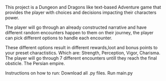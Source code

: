 This project is a Dungeon and Dragons like text-based Adventure game that provides the player with choices and decisions impacting their characters power.

The player will go through an already constructed narrative and have different random encounters happen to them on their journey,
the player can pick different options to handle each encounter.

These different options result in different rewards,loot and bonus points to your preset charactistics. Which are: Strength, Perception, Vigor, Charisma.
The player will go through 7 different encounters untill they reach the final obsticle. The Persian empire.

Instructions on how to run:
Download all .py files.
Run main.py
